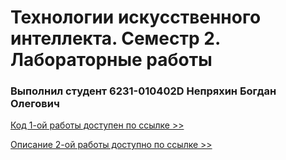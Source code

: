 # Технологии искусственного интеллекта. Семестр 2. Лабораторные работы

### Выполнил студент 6231-010402D Непряхин Богдан Олегович
[Код 1-ой работы доступен по ссылке >>](./Lab1/Perceptron.ipynb)

[Описание 2-ой работы доступно по ссылке >>](./Lab2/readme.md)